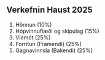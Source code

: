 ## Verkefnin Haust 2025

1. Hönnun (10%)
2. Hópvinnuflæði og skipulag (15%)
3. Viðmót (25%)
4. Forritun (Framendi) (25%)
5. Gagnavinnsla (Bakendi) (25%)
